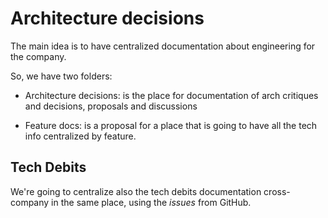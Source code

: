 # Architecture decisions

The main idea is to have centralized documentation about engineering for the company.

So, we have two folders:

- Architecture decisions: is the place for documentation of arch critiques and decisions, proposals and discussions

- Feature docs: is a proposal for a place that is going to have all the tech info centralized by feature.

## Tech Debits

We're going to centralize also the tech debits documentation cross-company in the same place, using the *issues* from GitHub.
